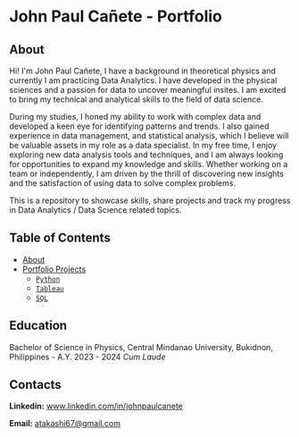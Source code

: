 # John Paul Cañete - Portfolio
## About
Hi! I'm John Paul Cañete, I have a background in theoretical physics and currently I am practicing Data Analytics. I have developed in the physical sciences and a passion for data to uncover meaningful insites. I am excited to bring my technical and analytical skills to the field of data science. 

During my studies, I honed my ability to work with complex data and developed a keen eye for identifying patterns and trends. I also gained experience in data management, and statistical analysis, which I believe will be valuable assets in my role as a data specialist. In my free time, I enjoy exploring new data analysis tools and techniques, and I am always looking for opportunities to expand my knowledge and skills. Whether working on a team or independently, I am driven by the thrill of discovering new insights and the satisfaction of using data to solve complex problems.

This is a repository to showcase skills, share projects and track my progress in Data Analytics / Data Science related topics.

## Table of Contents
- [About](https://github.com/tiannaparris/Data-Analysis-Portfolio/blob/main/README.md#about)
- [Portfolio Projects](https://github.com/tiannaparris/Data-Analysis-Portfolio/blob/main/README.md#portfolio-projects)
  - [`Python`](https://github.com/yhwach04/Portfolio/tree/main/Python)
  - [`Tableau`](https://public.tableau.com/app/profile/john.paul.ca.ete/vizzes)
  - [`SQL`](https://github.com/yhwach04/Portfolio/tree/main/SQL)

## Education

Bachelor of Science in Physics, Central Mindanao University, Bukidnon, Philippines - A.Y. 2023 - 2024
_Cum Laude_

## Contacts

**Linkedin:** www.linkedin.com/in/johnpaulcanete 

**Email:** atakashi67@gmail.com
